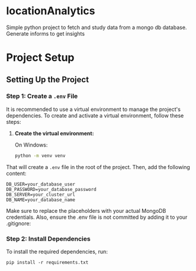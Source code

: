 # locationAnalytics
Simple python project to fetch and study data from a mongo db database. Generate informs to get insights

# Project Setup

## Setting Up the Project

### Step 1: Create a `.env` File

It is recommended to use a virtual environment to manage the project's dependencies. To create and activate a virtual environment, follow these steps:

1. **Create the virtual environment:**

   On Windows:
   ```bash
   python -m venv venv

That will create a `.env` file in the root of the project. Then, add the following content:

```env
DB_USER=your_database_user
DB_PASSWORD=your_database_password
DB_SERVER=your_cluster_url
DB_NAME=your_database_name
```

Make sure to replace the placeholders with your actual MongoDB credentials. Also, ensure the .env file is not committed by adding it to your .gitignore:

### Step 2: Install Dependencies
To install the required dependencies, run:

```
pip install -r requirements.txt
```

